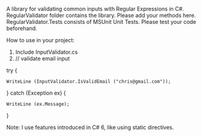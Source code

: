 A library for validating common inputs with Regular Expressions in C#.
RegularValidator folder contains the library. Please add your methods here.
RegularValidator.Tests consists of MSUnit Unit Tests. Please test your code beforehand.

How to use in your project:
1. Include InputValidator.cs
2. // validate email input
			
try {
				
	WriteLine (InputValidator.IsValidEmail ("chris@gmail.com"));
			
} catch (Exception ex) {
				
	WriteLine (ex.Message);
			
}

Note: I use features introduced in C# 6, like using static directives.